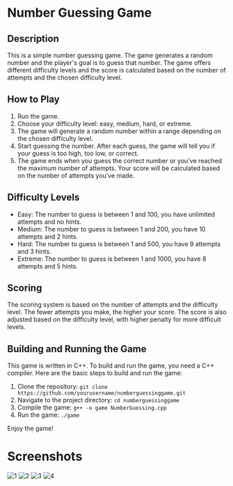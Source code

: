 # Number Guessing Game

## Description
This is a simple number guessing game. The game generates a random number and the player's goal is to guess that number. The game offers different difficulty levels and the score is calculated based on the number of attempts and the chosen difficulty level.

## How to Play
1. Run the game.
2. Choose your difficulty level: easy, medium, hard, or extreme.
3. The game will generate a random number within a range depending on the chosen difficulty level.
4. Start guessing the number. After each guess, the game will tell you if your guess is too high, too low, or correct.
5. The game ends when you guess the correct number or you've reached the maximum number of attempts. Your score will be calculated based on the number of attempts you've made.

## Difficulty Levels
- Easy: The number to guess is between 1 and 100, you have unlimited attempts and no hints.
- Medium: The number to guess is between 1 and 200, you have 10 attempts and 2 hints.
- Hard: The number to guess is between 1 and 500, you have 9 attempts and 3 hints.
- Extreme: The number to guess is between 1 and 1000, you have 8 attempts and 5 hints.

## Scoring
The scoring system is based on the number of attempts and the difficulty level. The fewer attempts you make, the higher your score. The score is also adjusted based on the difficulty level, with higher penalty for more difficult levels.

## Building and Running the Game
This game is written in C++. To build and run the game, you need a C++ compiler. Here are the basic steps to build and run the game:

1. Clone the repository: `git clone https://github.com/yourusername/numberguessinggame.git`
2. Navigate to the project directory: `cd numberguessinggame`
3. Compile the game: `g++ -o game NumberGuessing.cpp`
4. Run the game: `./game`

Enjoy the game!

# Screenshots

![1](https://github.com/bangwoo4/Number-Guessing-Game/assets/133222169/2b0ed78f-2d54-4e2d-a4d3-9da2dd502e7f)
![2](https://github.com/bangwoo4/Number-Guessing-Game/assets/133222169/23a3134a-2f9a-498c-ac10-4deb8ff4ccd1)
![3](https://github.com/bangwoo4/Number-Guessing-Game/assets/133222169/db65308f-ca48-49db-ba22-3fbc88825149)
![4](https://github.com/bangwoo4/Number-Guessing-Game/assets/133222169/c1359e6e-bbec-4f8c-90d1-5a2834c428eb)

